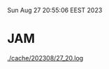 Sun Aug 27 20:55:06 EEST 2023
# JAM
<a href='./cache/202308/27_20.log'>./cache/202308/27_20.log</a>
